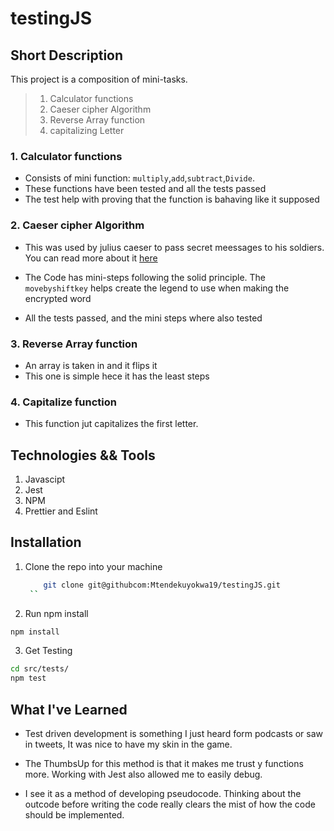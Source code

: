 # testingJS

## Short Description

This project is a composition of mini-tasks.
>
> 1. Calculator functions
> 1. Caeser cipher Algorithm
> 1. Reverse Array function
> 1. capitalizing Letter

### 1. Calculator functions

- Consists of mini function: `multiply`,`add`,`subtract`,`Divide`.
- These functions have been tested and all the tests passed
- The test help with proving that the function is bahaving like it supposed

### 2. Caeser cipher Algorithm

- This was used by julius caeser to pass secret meessages to his soldiers. You can read more about it [here](https://en.wikipedia.org/wiki/Caesar_cipher)
- The Code has mini-steps following the solid principle. The `movebyshiftkey` helps create the legend to use when making the encrypted word

- All the tests passed, and the mini steps where also tested

### 3. Reverse Array function

- An array is taken in and it flips it
- This one is simple hece it has the least steps

### 4. Capitalize function

- This function jut capitalizes the first letter.

## Technologies && Tools

1. Javascipt
1. Jest
1. NPM
1. Prettier and Eslint

## Installation

1. Clone the repo into your machine

    ```bash
        git clone git@githubcom:Mtendekuyokwa19/testingJS.git
     ``

2. Run npm install

```bash
npm install
```

3. Get Testing

```bash
cd src/tests/
npm test
```

## What I've Learned

- Test driven development is something I just heard form podcasts or saw in tweets, It was nice to have my skin in the game.

- The ThumbsUp for this method is that it makes me trust y functions more. Working with Jest also allowed me to easily debug.

- I see it as a method of developing pseudocode.
    Thinking about the outcode before writing the code really clears the mist of how the code should be implemented.
